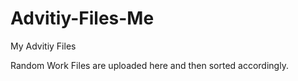 # Advitiy-Files-Me

My Advitiy Files

Random Work Files are uploaded here and then sorted accordingly.

